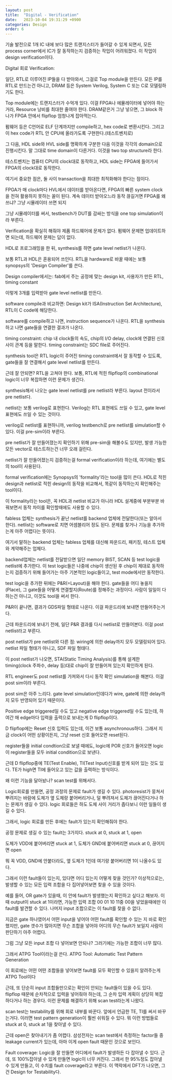 ```yaml
---
layout: post
title:  "Digital - Verification"
date:   2023-10-04 19:31:29 +0900
categories: Design
order: 6
---
```


기술 발전으로 1개 IC 내에 보다 많은 트랜지스터가 들어갈 수 있게 되면서,
모든 process corner에서 IC가 잘 동작하는지 검증하는 작업이 어려워졌다.
이 작업이 design verification이다.


Digital 회로 Verification:

일단, RTL로 이루어진 IP들을 다 받아와서, 그걸로 Top module을 만든다.
모든 IP를 RTL로 만드는건 아니고, DRAM 등은 System Verilog, System C 또는 C로 모델링하기도 한다.

Top module에는 트랜지스터가 수억개 있다.
이걸 FPGA나 에뮬레이터에 넣어야 하는거라, Resource 낭비를 최대한 줄여야 한다.
DRAM같은거 그냥 넣으면, 그 block 하나가 FPGA 안에서 flipflop 엄청나게 잡아먹는다.


펌웨어 등은 C언어로 ELF 단계까지만 compile하고, hex code로 변환시킨다.
그리고 이 hex code가 RTL 안 CPU에 올라가도록 구현한다.(테스트벤치로)

그 다음, HDL side와 HVL side를 명확하게 구분한 다음 이것을 각각의 domain으로 진행시킨다.
말 그대로 time domain이 다른거다.
이것을 two top structure라 한다.

테스트벤치는 컴퓨터 CPU의 clock대로 동작하고,
HDL side는 FPGA에 들어가서 FPGA의 clock대로 동작한다.

여기서 중요한 점은, 둘 사이 transaction을 최대한 최적화해야 한다는 점이다.

FPGA가 매 clock마다 HVL에서 데이터를 받아온다면, FPGA의 빠른 system clock을 전혀 활용하지 못하는 꼴이 된다.
계속 데이터 받아오느라 동작 끊길거면 FPGA를 왜 쓰냐? 그냥 시뮬레이터 쓰면 되지

그냥 시뮬레이터를 써서, testbench가 DUT를 감싸는 방식을 one top simulation이라 부른다.


Verification을 확실히 해줘야 제품 하드웨어에 문제가 없다.
펌웨어 문제면 업데이트하면 되는데, 하드웨어 문제는 답이 없다.

HDL로 프로그래밍을 한 뒤, synthesis를 하면 gate level netlist가 나온다.

보통 RTL과 HDL은 혼용되어 쓰인다.
RTL을 hardware로 바꿀 때에는 보통 synopsys의 'Design Compiler'를 쓴다.

Design compiler에서는:
fab에서 주는 공정에 맞는 design kit,
사용자가 만든 RTL,
timing constant

이렇게 3개를 입력받아 gate level netlist를 만든다.

software compile과 비교하면:
Design kit가 ISA(Instruction Set Architecture),
RTL이 C code에 해당한다.

software를 compile하고 나면, instruction sequence가 나온다.
RTL을 synthesis하고 나면 gate들을 연결한 결과가 나온다.

timing constraint: chip 내 clock들의 속도, chip의 I/O delay, clock에 연결된 신호 사이 관계 등을 말한다. 
timing constraint는 SDC file로 주어진다.

synthesis tool은 RTL logic이 주어진 timing constraint에서 잘 동작할 수 있도록,
gate들을 잘 연결해서 gate level netlist를 만든다.

근데 잘 안되면? RTL을 고쳐야 한다.
보통, RTL에 적힌 flipflop의 combinational logic이 너무 복잡하면 이런 문제가 생긴다.

synthesis해서 나오는 gate level netlist를 pre netlist라 부른다.
layout 전이라서 pre netlist다.

netlist는 보통 verilog로 표현한다.
Verilog는 RTL 표현에도 쓰일 수 있고, gate level 표현에도 쓰일 수 있는 것이다.

verilog로 netlist를 표현하니까, verilog testbench로 pre netlist를 simulation할 수 있다. 이걸 pre-sim이라 부른다.

pre netlist가 잘 만들어졌는지 확인하기 위해 pre-sim을 해볼수도 있지만, 발생 가능한 모든 vector로 테스트하는건 너무 오래 걸린다.

netlist가 잘 만들어졌는지 검증하는걸 formal verification이라 하는데, 여기에는 별도의 tool이 사용된다.

formal verification에는 Synopsys의 'formality'라는 tool을 많이 쓴다.
HDL로 적힌 design과 netlist로 적힌 design의 동작을 비교해서, 똑같이 동작하는지 확인해주는 tool이다.

이 formality라는 tool은, 꼭 HDL과 netlist 비교가 아니라 HDL 설계중에 부분부분 바꿔보면서 동작 차이를 확인할때에도 사용할 수 있다.

fabless 업체는 synthesis가 끝난 netlist를 backend 업체에 전달한다(또는 알아서 한다).
netlist는 software로 치면 어셈블리어 정도 된다. 문제를 찾거나 기능을 추가하는게 아주 어렵다는 뜻이다.

여기서 말하는 backend 업체는 fabless 업체를 대신해 파운드리, 패키징, 테스트 업체와 계약해주는 업체다.

backend업체는 netlist를 전달받으면 일단 memory BIST, SCAN 등 test logic을 netlist에 추가한다.
이 test logic들은 나중에 chip이 생산된 후 chip이 제대로 동작하는지 검증하기 위해 들어가는 아주 기본적인 logic들이고, test mode에서만 동작한다.

test logic을 추가한 뒤에는 P&R(=Layout)을 해야 한다.
gate들을 어디 놓을지(Place), 그 gate들을 어떻게 연결할지(Route)를 정해주는 과정이다.
사람이 일일이 다 하는건 아니고, 이것도 tool을 써서 한다.

P&R이 끝나면, 결과가 GDS파일 형태로 나온다. 이걸 파운드리에 보내면 만들어주는거다.

근데 파운드리에 보내기 전에, 일단 P&R 결과를 다시 netlist로 만들어본다.
이걸 post netlist라고 부른다.

post netlist가 pre netlist와 다른 점:
wiring에 의한 delay까지 모두 모델링되어 있다.
netlist 파일 형태가 아니고, SDF 파일 형태다.

이 post netlist가 나오면, STA(Static Timing Analysis)를 통해 설계한 timing(clock 주파수, delay 등)대로 chip이 잘 만들어져 있는지 확인하게 된다.

RTL engineer도 post netlist를 가져와서 다시 동작 확인 simulation을 해본다.
이걸 post sim이라 부른다.

post sim은 아주 느리다. gate level simulation인데다가 wire, gate에 의한 delay까지 모두 반영되어 있기 때문이다.




Positive edge triggered일 수도 있고 negative edge triggered일 수도 있는데,
하여간 매 edge마다 입력을 출력으로 보내는게 D flipflop이다.

D flipflop에는 Reset 신호 입력도 있는데, 이건 보통 asynchronous하다.
그래서 지금 clock이 어떤 상황이든지, 그냥 reset 신호 들어오면 reset된다.

register들을 initial condtion으로 보낼 때에도,
logic에 POR 신호가 들어오면 logic이 register들을 모두 initial condition으로 보낸다.

근데 D flipflop중에 TE(Test Enable), TI(Test Input)신호를 받게 되어 있는 것도 있다.
TE가 high면 TI에 들어오고 있는 값을 출력하는 방식이다.

왜 이런 기능을 달아놨나? scan test를 위해서다.

Logic회로를 만들면, 공정 과정의 문제로 fault가 생길 수 있다.
photoresist가 뭉쳐서 뿌려지는 바람에 도체가 옆 도체랑 붙어버리거나,
덜 뿌려져서 도체가 끊어진다거나 하는 문제가 생길 수 있다.
logic 회로들은 하도 도체 사이 거리가 좁다보니 이런 일들이 생길 수 있다.

그래서, logic 회로를 만든 후에는 fault가 있는지 확인해줘야 한다.

공정 문제로 생길 수 있는 fault는 3가지다.
stuck at 0, stuck at 1, open

도체가 VDD에 붙어버리면 stuck at 1,
도체가 GND에 붙어버리면 stuck at 0,
끊어지면 open

뭐 꼭 VDD, GND에 안붙더라도, 옆 도체가 1인데 여기랑 붙어버리면 1이 나올수도 있다.

그래서 이런 fault들이 있는지, 있다면 어디 있는지 어떻게 찾을 것인가?
이상적으로는, 발생할 수 있는 모든 입력 조합을 다 집어넣어보면 찾을 수 있을 것이다.

예를 들어, OR gate가 있을때, 이 안에 fault가 발생했는지 확인하고 싶다고 해보자.
이때 output이 stuck at 1이라면, 가능한 입력 조합 00 01 10 11중 00을 넣었을때에만 이 fault를 발견할 수 있다.
나머지 input 조합으로는 이 fault를 찾을 수 없다.

지금은 gate 하나였어서 어떤 input을 넣어야 어떤 fault를 확인할 수 있는 지 바로 확인했지만,
gate 갯수가 많아지면 무슨 조합을 넣어야 어디의 무슨 fault가 보일지 사람이 판단하기 아주 어렵다.

그럼 그냥 모든 input 조합 다 넣어보면 안되나? 그러기에는 가능한 조합이 너무 많다.

그래서 ATPG Tool이라는걸 쓴다.
ATPG Tool: Automatic Test Pattern Generation

이 회로에는 어떤 어떤 조합들을 넣어보면 fault를 모두 확인할 수 있을지 알려주는게 ATPG Tool이다

근데, 또 단순히 input 조합들만으로는 확인이 안되는 fault들이 있을 수도 있다.
flipflop 때문에 순차적으로 입력을 넣어줘야 하는데, 그 순차 입력 게획이 상당히 복잡하다거나 하는 경우다.
이런 문제를 해결하기 위해 scan test라는게 나왔다.

scan test는 testability를 위해 회로 내부를 바꾼다.
앞에서 언급한 TE, TI를 써서 바꾸는거다.
이러면 test pattern generation이 훨씬 쉬워질 수 있다.
뭐 이런 방법들로 stuck at 0, stuck at 1을 찾아낼 수 있다.

근데 open은 찾아내기가 좀 어렵다.
삼성전자는 scan test에서 측정하는 factor들 중 leakage current가 있는데,
아마 이게 open fault 때문인 것으로 보인다.

Fault coverage:
Logic을 잘 만들면 어디에서 fault가 발생하든 다 잡아낼 수 있다.
근데, 또 100%잡아낼 수 있게 만들면 logic이 너무 커진다.
그래서 한 95%정도 잡아낼 수 있게 만들고, 이 수치를 fault coverage라고 부른다.
이 맥락에서 DFT가 나오면, 그건 Design for Testability다.

